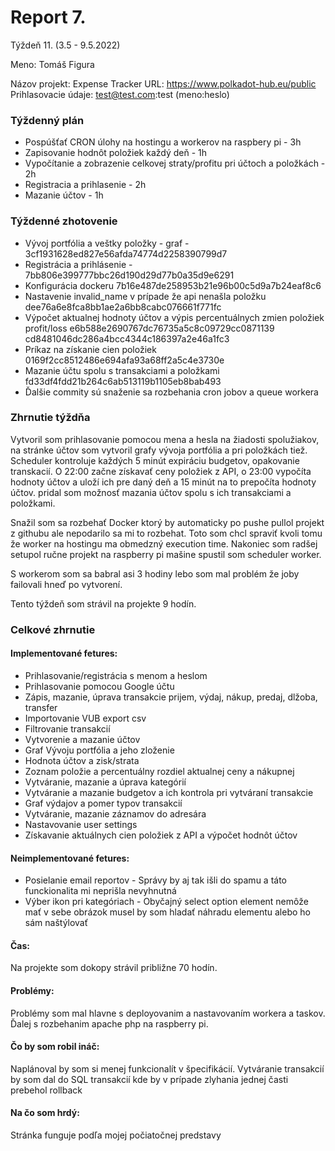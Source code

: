 # Report 7.

Týždeň 11. (3.5 - 9.5.2022)

Meno: Tomáš Figura

Názov projekt: Expense Tracker
URL: https://www.polkadot-hub.eu/public
Prihlasovacie údaje: test@test.com:test (meno:heslo)

### Týždenný plán
- Pospúšťať CRON úlohy na hostingu a workerov na raspbery pi - 3h 
- Zapisovanie hodnôt položiek každý deň - 1h
- Vypočítanie a zobrazenie celkovej straty/profitu pri účtoch a položkách - 2h
- Registracia a prihlasenie - 2h
- Mazanie účtov - 1h

### Týždenné zhotovenie

- Vývoj portfólia a veštky položky - graf - 3cf1931628ed827e56afda74774d2258390799d7 
- Registrácia a prihlásenie - 7bb806e399777bbc26d190d29d77b0a35d9e6291 
- Konfigurácia dockeru 7b16e487de258953b21e96b00c5d9a7b24eaf8c6 
- Nastavenie invalid_name v prípade že api nenašla položku dee76a6e8fca8bb1ae2a6bb8cabc076661f771fc 
- Výpočet aktualnej hodnoty účtov a výpis percentuálnych zmien položiek profit/loss e6b588e2690767dc76735a5c8c09729cc0871139 cd8481046dc286a4bcc4344c186397a2e46a1fc3 
- Príkaz na získanie cien položiek 0169f2cc8512486e694afa93a68ff2a5c4e3730e 
- Mazanie účtu spolu s transakciami a položkami fd33df4fdd21b264c6ab513119b1105eb8bab493 
- Ďalšie commity sú snaženie sa rozbehania cron jobov a queue workera

### Zhrnutie týždňa

Vytvoril som prihlasovanie pomocou mena a hesla na žiadosti spolužiakov, na stránke účtov som vytvoril grafy vývoja portfólia a pri položkách tiež. Scheduler kontroluje každých 5 minút expiráciu budgetov, opakovanie transkacií. O 22:00 začne získavať ceny položiek z API, o 23:00 vypočíta hodnoty účtov a uloží ich pre daný deň a 15 minút na to prepočíta hodnoty účtov. pridal som možnosť mazania účtov spolu s ich transakciami a položkami.

Snažil som sa rozbehať Docker ktorý by automaticky po pushe pullol projekt z githubu ale nepodarilo sa mi to rozbehat. Toto som chcl spraviť kvoli tomu že worker na hostingu ma obmedzný execution time. Nakoniec som radšej setupol ručne projekt na raspberry pi mašine spustil som scheduler worker.

S workerom som sa babral asi 3 hodiny lebo som mal problém že joby failovali hneď po vytvorení.

Tento týždeň som strávil na projekte 9 hodín.

### Celkové zhrnutie 

#### Implementované fetures:

- Prihlasovanie/registrácia s menom a heslom
- Prihlasovanie pomocou Google účtu
- Zápis, mazanie, úprava transakcie prijem, výdaj, nákup, predaj, dlžoba, transfer
- Importovanie VUB export csv
- Filtrovanie transakcií
- Vytvorenie a mazanie účtov
- Graf Vývoju portfólia a jeho zloženie
- Hodnota účtov a zisk/strata
- Zoznam položie a percentuálny rozdiel aktualnej ceny a nákupnej
- Vytváranie, mazanie a úprava kategórií
- Vytváranie a mazanie budgetov a ich kontrola pri vytváraní transakcie
- Graf výdajov a pomer typov transakcií
- Vytváranie, mazanie záznamov do adresára
- Nastavovanie user settings
- Získavanie aktuálnych cien položiek z API a výpočet hodnôt účtov

#### Neimplementované fetures:

- Posielanie email reportov - Správy by aj tak išli do spamu a táto funckionalita mi neprišla nevyhnutná
- Výber ikon pri kategóriach - Obyčajný select option element nemôže mať v sebe obrázok musel by som hladať náhradu elementu alebo ho sám naštýlovať

#### Čas:

Na projekte som dokopy strávil približne 70 hodín.

#### Problémy:

Problémy som mal hlavne s deployovanim a nastavovaním workera a taskov. Ďalej s rozbehanim apache php na raspberry pi.

#### Čo by som robil ináč:

Naplánoval by som si menej funkcionalít v špecifikácií. Vytváranie transakcií by som dal do SQL transakcií kde by v prípade zlyhania jednej časti prebehol rollback

#### Na čo som hrdý:

Stránka funguje podľa mojej počiatočnej predstavy